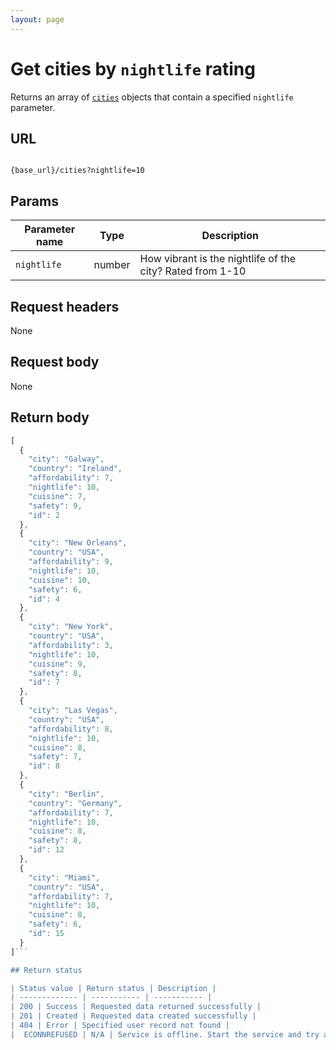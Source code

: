 ```yaml
---
layout: page
---
```


# Get cities by `nightlife` rating

Returns an array of [`cities`](cities.md) objects that contain a specified `nightlife` parameter.

## URL

```shell

{base_url}/cities?nightlife=10
```

## Params

| Parameter name | Type | Description |
| -------------- | ------ | ------------ |
| `nightlife` | number | How vibrant is the nightlife of the city? Rated from 1-10 |

## Request headers

None

## Request body

None

## Return body

```js
[ 
  {
    "city": "Galway",
    "country": "Ireland",
    "affordability": 7,
    "nightlife": 10,
    "cuisine": 7,
    "safety": 9,
    "id": 2
  },
  {
    "city": "New Orleans",
    "country": "USA",
    "affordability": 9,
    "nightlife": 10,
    "cuisine": 10,
    "safety": 6,
    "id": 4
  },
  {
    "city": "New York",
    "country": "USA",
    "affordability": 3,
    "nightlife": 10,
    "cuisine": 9,
    "safety": 8,
    "id": 7
  },
  {
    "city": "Las Vegas",
    "country": "USA",
    "affordability": 8,
    "nightlife": 10,
    "cuisine": 8,
    "safety": 7,
    "id": 8
  },
  {
    "city": "Berlin",
    "country": "Germany",
    "affordability": 7,
    "nightlife": 10,
    "cuisine": 8,
    "safety": 8,
    "id": 12
  },
  {
    "city": "Miami",
    "country": "USA",
    "affordability": 7,
    "nightlife": 10,
    "cuisine": 8,
    "safety": 6,
    "id": 15
  }
]```

## Return status

| Status value | Return status | Description |
| ------------- | ----------- | ----------- |
| 200 | Success | Requested data returned successfully |
| 201 | Created | Requested data created successfully |
| 404 | Error | Specified user record not found |
|  ECONNREFUSED | N/A | Service is offline. Start the service and try again. |
